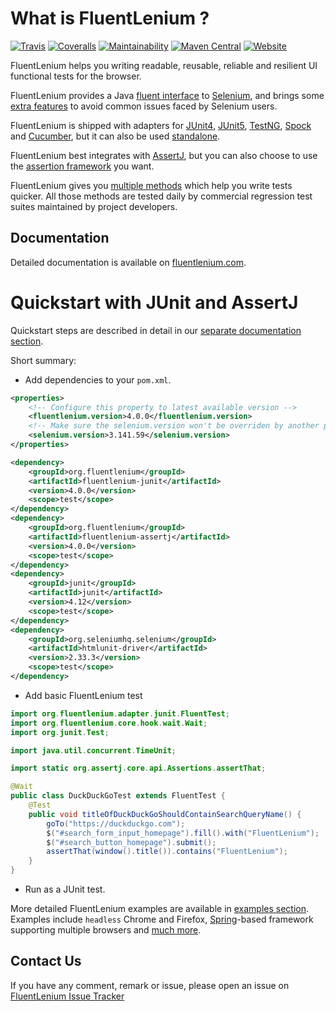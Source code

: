 # What is FluentLenium ?

[![Travis](https://travis-ci.com/FluentLenium/FluentLenium.svg?branch=develop)](https://travis-ci.org/FluentLenium/FluentLenium)
[![Coveralls](https://coveralls.io/repos/github/FluentLenium/FluentLenium/badge.svg?branch=develop)](https://coveralls.io/github/FluentLenium/FluentLenium?branch=develop)
[![Maintainability](https://api.codeclimate.com/v1/badges/27aabb596e9d9eee7182/maintainability)](https://codeclimate.com/github/FluentLenium/FluentLenium/maintainability)
[![Maven Central](https://img.shields.io/maven-central/v/org.fluentlenium/fluentlenium-parent.svg)](http://search.maven.org/#search%7Cgav%7C1%7Cg%3A%22org.fluentlenium%22%20AND%20a%3A%22fluentlenium-parent%22)
[![Website](https://img.shields.io/website-up-down-green-red/http/fluentlenium.com.svg)](https://fluentlenium.com)

FluentLenium helps you writing readable, reusable, reliable and resilient UI functional tests for the browser.

FluentLenium provides a Java [fluent interface](http://en.wikipedia.org/wiki/Fluent_interface) to
[Selenium](http://www.seleniumhq.org/), and brings some [extra features](https://fluentlenium.com/docs/key_features/)
 to avoid common issues faced by Selenium users.

FluentLenium is shipped with adapters for [JUnit4](https://junit.org/junit4/), [JUnit5](https://junit.org/junit5/), [TestNG](http://testng.org/doc/index.html), [Spock](http://spockframework.org/) and [Cucumber](https://cucumber.io), but it can also be used [standalone](https://fluentlenium.com/docs/test-runners/#standalone-mode).

FluentLenium best integrates with [AssertJ](http://joel-costigliola.github.io/assertj/), but you can also choose to use
the [assertion framework](https://fluentlenium.com/docs/assertion-libraries/) you want.

FluentLenium gives you [multiple methods](https://fluentlenium.com/docs/test-methods/) which help you write tests quicker. All those methods are tested daily by commercial regression test suites maintained by project developers.

## Documentation

Detailed documentation is available on [fluentlenium.com](https://fluentlenium.com).


# Quickstart with JUnit and AssertJ

Quickstart steps are described in detail in our [separate documentation section](https://fluentlenium.com/quickstart/).

Short summary:

- Add dependencies to your `pom.xml`.

```xml
<properties>
    <!-- Configure this property to latest available version -->
    <fluentlenium.version>4.0.0</fluentlenium.version>
    <!-- Make sure the selenium.version won't be overriden by another pom.xml -->
    <selenium.version>3.141.59</selenium.version>
</properties>

<dependency>
    <groupId>org.fluentlenium</groupId>
    <artifactId>fluentlenium-junit</artifactId>
    <version>4.0.0</version>
    <scope>test</scope>
</dependency>
<dependency>
    <groupId>org.fluentlenium</groupId>
    <artifactId>fluentlenium-assertj</artifactId>
    <version>4.0.0</version>
    <scope>test</scope>
</dependency>
<dependency>
    <groupId>junit</groupId>
    <artifactId>junit</artifactId>
    <version>4.12</version>
    <scope>test</scope>
</dependency>
<dependency>
    <groupId>org.seleniumhq.selenium</groupId>
    <artifactId>htmlunit-driver</artifactId>
    <version>2.33.3</version>
    <scope>test</scope>
</dependency>
```

- Add basic FluentLenium test

```java
import org.fluentlenium.adapter.junit.FluentTest;
import org.fluentlenium.core.hook.wait.Wait;
import org.junit.Test;

import java.util.concurrent.TimeUnit;

import static org.assertj.core.api.Assertions.assertThat;

@Wait
public class DuckDuckGoTest extends FluentTest {
    @Test
    public void titleOfDuckDuckGoShouldContainSearchQueryName() {
        goTo("https://duckduckgo.com");
        $("#search_form_input_homepage").fill().with("FluentLenium");
        $("#search_button_homepage").submit();
        assertThat(window().title()).contains("FluentLenium");
    }
}
```

- Run as a JUnit test.

More detailed FluentLenium examples are available in [examples section](https://github.com/FluentLenium/FluentLenium/tree/develop/examples).
Examples include `headless` Chrome and Firefox, [Spring](https://spring.io/)-based framework supporting multiple browsers and [much more](https://fluentlenium.com/quickstart/#more-examples).

## Contact Us
If you have any comment, remark or issue, please open an issue on
[FluentLenium Issue Tracker](https://github.com/FluentLenium/FluentLenium/issues)
